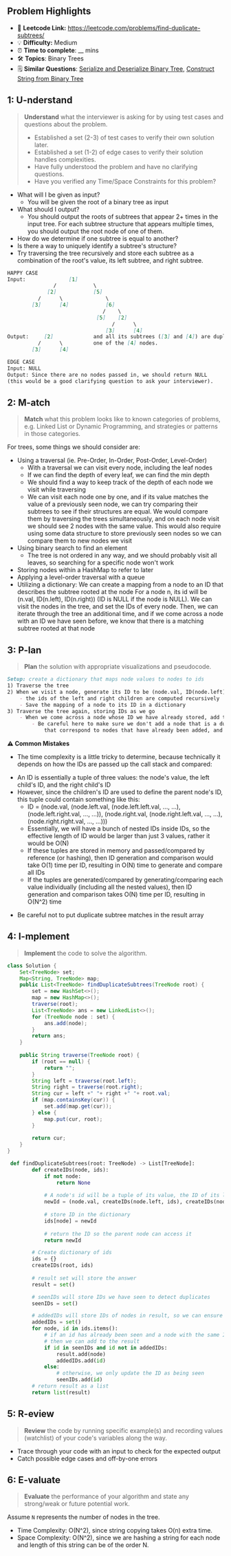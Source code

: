 ## Problem Highlights

* 🔗 **Leetcode Link:** <https://leetcode.com/problems/find-duplicate-subtrees/>
* 💡 **Difficulty:** Medium
* ⏰ **Time to complete**: __ mins
* 🛠️ **Topics**: Binary Trees
* 🗒️ **Similar Questions**: [Serialize and Deserialize Binary Tree](https://leetcode.com/problems/serialize-and-deserialize-binary-tree/), [Construct String from Binary Tree](https://leetcode.com/problems/construct-string-from-binary-tree/)
    
## 1: U-nderstand
 
> **Understand** what the interviewer is asking for by using test cases and questions about the problem.
> 
> - Established a set (2-3) of test cases to verify their own solution later.
> - Established a set (1-2) of edge cases to verify their solution handles complexities.
> - Have fully understood the problem and have no clarifying questions.
> - Have you verified any Time/Space Constraints for this problem?

- What will I be given as input?
  - You will be given the root of a binary tree as input
- What should I output?
  - You should output the roots of subtrees that appear 2+ times in the input tree. For each subtree structure that appears multiple times, you should output the root node of one of them.
- How do we determine if one subtree is equal to another?
- Is there a way to uniquely identify a subtree's structure?
- Try traversing the tree recursively and store each subtree as a combination of the root's value, its left subtree, and right subtree.

   
```markdown
HAPPY CASE
Input:              [1]
               /            \
             [2]            [5]
          /      \              \
        [3]      [4]            [6]
                               /    \
                             [5]    [2]
                                  /      \ 
                                [3]      [4]   
Output:     [2]             and all its subtrees ([3] and [4]) are duplicate subtrees found in the input tree, so we should return pointers to one of the [2] nodes, one of the [3] nodes, and 
          /      \          one of the [4] nodes.
        [3]      [4] 

EDGE CASE
Input: NULL  
Output: Since there are no nodes passed in, we should return NULL
(this would be a good clarifying question to ask your interviewer).
```   
    
## 2: M-atch

<!-- See https://docs.google.com/document/d/1hYT1hoOJ6pFIt8A5q-PIZmYP7pB4WqlzyUJgFx9x2mY/edit#heading=h.ya2de4n4zsds for list of algorithms based on question type-->

> **Match** what this problem looks like to known categories of problems, e.g. Linked List or Dynamic Programming, and strategies or patterns in those categories.


For trees, some things we should consider are:
- Using a traversal (ie. Pre-Order, In-Order, Post-Order, Level-Order)
  - With a traversal we can visit every node, including the leaf nodes
  - If we can find the depth of every leaf, we can find the min depth
  - We should find a way to keep track of the depth of each node we visit while traversing
  - We can visit each node one by one, and if its value matches the value of a previously seen node, we can try comparing their subtrees to see if their structures are equal. We would compare them by traversing the trees simultaneously, and on each node visit we should see 2 nodes with the same value. This would also require using some data structure to store previously seen nodes so we can compare them to new nodes we visit
- Using binary search to find an element
  - The tree is not ordered in any way, and we should probably visit all leaves, so searching for a specific node won't work
- Storing nodes within a HashMap to refer to later
- Applying a level-order traversal with a queue
- Utilizing a dictionary: We can create a mapping from a node to an ID that describes the subtree rooted at the node
For a node n, its id will be (n.val, ID(n.left), ID(n.right)) (ID is NULL if the node is NULL). We can visit the nodes in the tree, and set the IDs of every node. Then, we can iterate through the tree an additional time, and if we come across a node with an ID we have seen before, we know that there is a matching subtree rooted at that node


## 3: P-lan

> **Plan** the solution with appropriate visualizations and pseudocode.

```markdown
Setup: create a dictionary that maps node values to nodes to ids
1) Traverse the tree
2) When we visit a node, generate its ID to be (node.val, ID(node.left), ID(node.right))
    - the ids of the left and right children are computed recursively
    - Save the mapping of a node to its ID in a dictionary
3) Traverse the tree again, storing IDs as we go
    - When we come across a node whose ID we have already stored, add the corresponding node to the result array
        - Be careful here to make sure we don't add a node that is a duplicate match (we can track a set of IDs 
            that correspond to nodes that have already been added, and only add a node if its ID is not in this set)
```

**⚠️ Common Mistakes**

* The time complexity is a little tricky to determine, because technically it depends on how the IDs are passed up the call stack and compared:
- An ID is essentially a tuple of three values: the node's value, the left child's ID, and the right child's ID
- However, since the children's ID are used to define the parent node's ID, this tuple could contain something like this:
    - ID = (node.val, (node.left.val, (node.left.left.val, ..., ...), (node.left.right.val, ..., ...)), (node.right.val, (node.right.left.val, ..., ...), (node.right.right.val, ..., ...)))
    - Essentially, we will have a bunch of nested IDs inside IDs, so the effective length of ID would be larger than just 3 values, rather it would be O(N)
    - If these tuples are stored in memory and passed/compared by reference (or hashing), then ID generation and comparison would take O(1) time per ID, resulting in O(N) time to generate and compare all IDs
    - If the tuples are generated/compared by generating/comparing each value individually (including all the nested values), then ID generation and comparison takes O(N) time per ID, resulting in O(N^2) time

* Be careful not to put duplicate subtree matches in the result array

## 4: I-mplement

> **Implement** the code to solve the algorithm.

```java
class Solution {
    Set<TreeNode> set;
    Map<String, TreeNode> map;
    public List<TreeNode> findDuplicateSubtrees(TreeNode root) {
        set = new HashSet<>();
        map = new HashMap<>();
        traverse(root);
        List<TreeNode> ans = new LinkedList<>();
        for (TreeNode node : set) {
            ans.add(node);
        }
        return ans;
    }
    
    public String traverse(TreeNode root) {
        if (root == null) {
            return "";
        }
        String left = traverse(root.left);
        String right = traverse(root.right);
        String cur = left +" "+ right +" "+ root.val;
        if (map.containsKey(cur)) {
            set.add(map.get(cur));
        } else {
            map.put(cur, root);
        }
        
        return cur;
    }
}
```
```python
 def findDuplicateSubtrees(root: TreeNode) -> List[TreeNode]:
        def createIDs(node, ids):
            if not node:
                return None
            
            # A node's id will be a tuple of its value, the ID of its left child, and the id of its right child
            newId = (node.val, createIDs(node.left, ids), createIDs(node.right, ids))
            
            # store ID in the dictionary
            ids[node] = newId
            
            # return the ID so the parent node can access it
            return newId

        # Create dictionary of ids
        ids = {}
        createIDs(root, ids)
        
        # result set will store the answer
        result = set()

        # seenIDs will store IDs we have seen to detect duplicates
        seenIDs = set()

        # addedIDs will store IDs of nodes in result, so we can ensure we don't add duplicates
        addedIDs = set()
        for node, id in ids.items():
            # if an id has already been seen and a node with the same ID has not already been added to the result
            # then we can add to the result
            if id in seenIDs and id not in addedIDs:
                result.add(node)
                addedIDs.add(id)
            else:
                # otherwise, we only update the ID as being seen
                seenIDs.add(id)
        # return result as a list
        return list(result)
```
    
## 5: R-eview

> **Review** the code by running specific example(s) and recording values (watchlist) of your code's variables along the way.

- Trace through your code with an input to check for the expected output
- Catch possible edge cases and off-by-one errors

## 6: E-valuate

> **Evaluate** the performance of your algorithm and state any strong/weak or future potential work.

Assume `N` represents the number of nodes in the tree.

* Time Complexity: O(N^2), since string copying takes O(n) extra time.
* Space Complexity: O(N^2), since we are hashing a string for each node and length of this string can be of the order N.